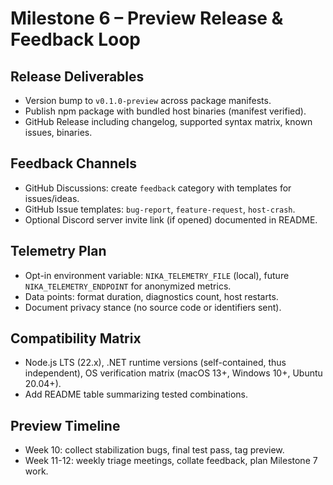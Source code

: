 # Milestone 6 – Preview Release & Feedback Loop

## Release Deliverables

- Version bump to `v0.1.0-preview` across package manifests.
- Publish npm package with bundled host binaries (manifest verified).
- GitHub Release including changelog, supported syntax matrix, known issues, binaries.

## Feedback Channels

- GitHub Discussions: create `feedback` category with templates for issues/ideas.
- GitHub Issue templates: `bug-report`, `feature-request`, `host-crash`.
- Optional Discord server invite link (if opened) documented in README.

## Telemetry Plan

- Opt-in environment variable: `NIKA_TELEMETRY_FILE` (local), future `NIKA_TELEMETRY_ENDPOINT` for anonymized metrics.
- Data points: format duration, diagnostics count, host restarts.
- Document privacy stance (no source code or identifiers sent).

## Compatibility Matrix

- Node.js LTS (22.x), .NET runtime versions (self-contained, thus independent), OS verification matrix (macOS 13+, Windows 10+, Ubuntu 20.04+).
- Add README table summarizing tested combinations.

## Preview Timeline

- Week 10: collect stabilization bugs, final test pass, tag preview.
- Week 11-12: weekly triage meetings, collate feedback, plan Milestone 7 work.
